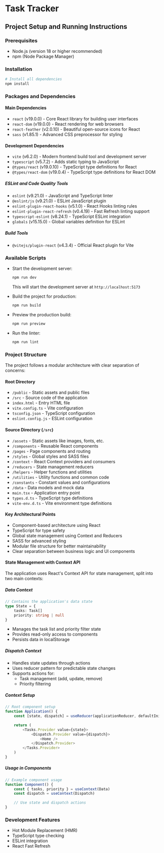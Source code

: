 # Task Tracker

## Project Setup and Running Instructions

### Prerequisites
- Node.js (version 18 or higher recommended)
- npm (Node Package Manager)

### Installation
```bash
# Install all dependencies
npm install
```

### Packages and Dependencies

#### Main Dependencies
- `react` (v19.0.0) - Core React library for building user interfaces
- `react-dom` (v19.0.0) - React rendering for web browsers
- `react-feather` (v2.0.10) - Beautiful open-source icons for React
- `sass` (v1.85.1) - Advanced CSS preprocessor for styling

#### Development Dependencies
- `vite` (v6.2.0) - Modern frontend build tool and development server
- `typescript` (v5.7.2) - Adds static typing to JavaScript
- `@types/react` (v19.0.10) - TypeScript type definitions for React
- `@types/react-dom` (v19.0.4) - TypeScript type definitions for React DOM

##### ESLint and Code Quality Tools
- `eslint` (v9.21.0) - JavaScript and TypeScript linter
- `@eslint/js` (v9.21.0) - ESLint JavaScript plugin
- `eslint-plugin-react-hooks` (v5.1.0) - React Hooks linting rules
- `eslint-plugin-react-refresh` (v0.4.19) - Fast Refresh linting support
- `typescript-eslint` (v8.24.1) - TypeScript ESLint integration
- `globals` (v15.15.0) - Global variables definition for ESLint

##### Build Tools
- `@vitejs/plugin-react` (v4.3.4) - Official React plugin for Vite

### Available Scripts
- Start the development server:
  ```bash
  npm run dev
  ```
  This will start the development server at `http://localhost:5173`

- Build the project for production:
  ```bash
  npm run build
  ```

- Preview the production build:
  ```bash
  npm run preview
  ```

- Run the linter:
  ```bash
  npm run lint
  ```

### Project Structure

The project follows a modular architecture with clear separation of concerns:

#### Root Directory
- `/public` - Static assets and public files
- `/src` - Source code of the application
- `index.html` - Entry HTML file
- `vite.config.ts` - Vite configuration
- `tsconfig.json` - TypeScript configuration
- `eslint.config.js` - ESLint configuration

#### Source Directory (`/src`)
- `/assets` - Static assets like images, fonts, etc.
- `/components` - Reusable React components
- `/pages` - Page components and routing
- `/styles` - Global styles and SASS files
- `/context` - React Context providers and consumers
- `/reducers` - State management reducers
- `/helpers` - Helper functions and utilities
- `/utilities` - Utility functions and common code
- `/constants` - Constant values and configurations
- `/data` - Data models and mock data
- `main.tsx` - Application entry point
- `types.d.ts` - TypeScript type definitions
- `vite-env.d.ts` - Vite environment type definitions

#### Key Architectural Points
- Component-based architecture using React
- TypeScript for type safety
- Global state management using Context and Reducers
- SASS for advanced styling
- Modular file structure for better maintainability
- Clear separation between business logic and UI components

#### State Management with Context API

The application uses React's Context API for state management, split into two main contexts:

##### Data Context
```typescript
// Contains the application's data state
type State = {
    tasks: Task[]
    priority: string | null
}
```
- Manages the task list and priority filter state
- Provides read-only access to components
- Persists data in localStorage

##### Dispatch Context
- Handles state updates through actions
- Uses reducer pattern for predictable state changes
- Supports actions for:
  - Task management (add, update, remove)
  - Priority filtering

##### Context Setup
```typescript
// Root component setup
function Application() {
    const [state, dispatch] = useReducer(applicationReducer, defaultInitialState, getInitialState)
    
    return (
        <Tasks.Provider value={state}>
            <Dispatch.Provider value={dispatch}>
                <Home />
            </Dispatch.Provider>
        </Tasks.Provider>
    )
}
```

##### Usage in Components
```typescript
// Example component usage
function Component() {
    const { tasks, priority } = useContext(Data)
    const dispatch = useContext(Dispatch)
    
    // Use state and dispatch actions
}
```

### Development Features
- Hot Module Replacement (HMR)
- TypeScript type checking
- ESLint integration
- React Fast Refresh
